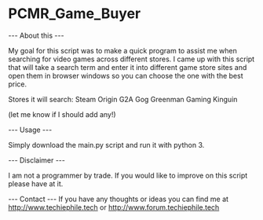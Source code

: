 # PCMR_Game_Buyer

--- About this ---

My goal for this script was to make a quick program to assist me when searching for video games across different stores. I came up with this script that will take a search term and enter it into different game store sites and open them in browser windows so you can choose the one with the best price. 

Stores it will search: 
Steam
Origin
G2A
Gog
Greenman Gaming
Kinguin

(let me know if I should add any!)

--- Usage ---

Simply download the main.py script and run it with python 3.

--- Disclaimer ---

I am not a programmer by trade. If you would like to improve on this script please have at it.

--- Contact ---
If you have any thoughts or ideas you can find me at http://www.techiephile.tech or http://www.forum.techiephile.tech
